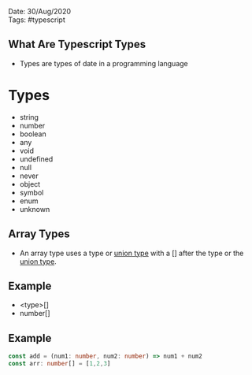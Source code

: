 Date: 30/Aug/2020  
Tags: #typescript

## What Are Typescript Types
* Types are types of date in a programming language

# Types
* string
* number
* boolean
* any
* void
* undefined
* null
* never
* object
* symbol
* enum
* unknown

## Array Types
* An array type uses a type or [union type](unionTypes.md) with a [] after the type or the [union type](unionTypes.md).

## Example
* \<type\>[]
* number[]

## Example

```typescript
const add = (num1: number, num2: number) => num1 + num2
const arr: number[] = [1,2,3]
```
